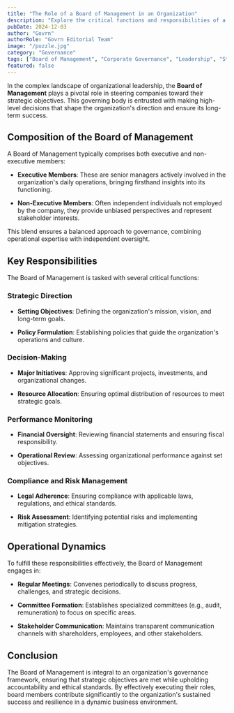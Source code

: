 ```yaml
---
title: "The Role of a Board of Management in an Organization"
description: "Explore the critical functions and responsibilities of a Board of Management in steering organizational success, including strategic planning, oversight, and risk management."
pubDate: 2024-12-03
author: "Govrn"
authorRole: "Govrn Editorial Team"
image: "/puzzle.jpg"
category: "Governance"
tags: ["Board of Management", "Corporate Governance", "Leadership", "Strategic Planning"]
featured: false
---
```


In the complex landscape of organizational leadership, the **Board of Management** plays a pivotal role in steering companies toward their strategic objectives. This governing body is entrusted with making high-level decisions that shape the organization's direction and ensure its long-term success.

## Composition of the Board of Management

A Board of Management typically comprises both executive and non-executive members:

- **Executive Members**: These are senior managers actively involved in the organization's daily operations, bringing firsthand insights into its functioning.

- **Non-Executive Members**: Often independent individuals not employed by the company, they provide unbiased perspectives and represent stakeholder interests.

This blend ensures a balanced approach to governance, combining operational expertise with independent oversight.

## Key Responsibilities

The Board of Management is tasked with several critical functions:

### Strategic Direction

- **Setting Objectives**: Defining the organization's mission, vision, and long-term goals.

- **Policy Formulation**: Establishing policies that guide the organization's operations and culture.

### Decision-Making

- **Major Initiatives**: Approving significant projects, investments, and organizational changes.

- **Resource Allocation**: Ensuring optimal distribution of resources to meet strategic goals.

### Performance Monitoring

- **Financial Oversight**: Reviewing financial statements and ensuring fiscal responsibility.

- **Operational Review**: Assessing organizational performance against set objectives.

### Compliance and Risk Management

- **Legal Adherence**: Ensuring compliance with applicable laws, regulations, and ethical standards.

- **Risk Assessment**: Identifying potential risks and implementing mitigation strategies.

## Operational Dynamics

To fulfill these responsibilities effectively, the Board of Management engages in:

- **Regular Meetings**: Convenes periodically to discuss progress, challenges, and strategic decisions.

- **Committee Formation**: Establishes specialized committees (e.g., audit, remuneration) to focus on specific areas.

- **Stakeholder Communication**: Maintains transparent communication channels with shareholders, employees, and other stakeholders.

## Conclusion

The Board of Management is integral to an organization's governance framework, ensuring that strategic objectives are met while upholding accountability and ethical standards. By effectively executing their roles, board members contribute significantly to the organization's sustained success and resilience in a dynamic business environment.
